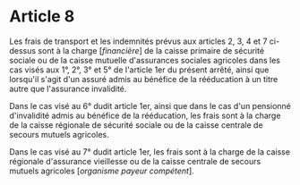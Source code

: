 # Article 8

Les frais de transport et les indemnités prévus aux articles 2, 3, 4 et 7 ci-dessus sont à la charge [*financière*] de la caisse primaire de sécurité sociale ou de la caisse mutuelle d'assurances sociales agricoles dans les cas visés aux 1°, 2°, 3° et 5° de l'article 1er du présent arrêté, ainsi que lorsqu'il s'agit d'un assuré admis au bénéfice de la rééducation à un titre autre que l'assurance invalidité.

Dans le cas visé au 6° dudit article 1er, ainsi que dans le cas d'un pensionné d'invalidité admis au bénéfice de la rééducation, les frais sont à la charge de la caisse régionale de sécurité sociale ou de la caisse centrale de secours mutuels agricoles.

Dans le cas visé au 7° dudit article 1er, les frais sont à la charge de la caisse régionale d'assurance vieillesse ou de la caisse centrale de secours mutuels agricoles [*organisme payeur compétent*].
